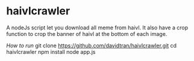 haivlcrawler
============

A nodeJs script let you download all meme from haivl. It also have a crop function to crop the banner of haivl at the bottom of each image.

*How to run*
git clone https://github.com/davidtran/haivlcrawler.git
cd haivlcrawler
npm install
node app.js